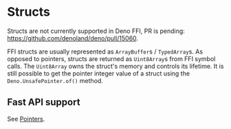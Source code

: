 # Structs

Structs are not currently supported in Deno FFI, PR is pending:
https://github.com/denoland/deno/pull/15060.

FFI structs are usually represented as `ArrayBuffer`s / `TypedArray`s. As
opposed to pointers, structs are returned as `Uint8Array`s from FFI symbol
calls. The `Uint8Array` owns the struct's memory and controls its lifetime. It
is still possible to get the pointer integer value of a struct using the
`Deno.UnsafePointer.of()` method.

## Fast API support

See [Pointers](./pointers).
